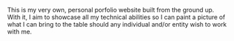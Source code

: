 This is my very own, personal porfolio website built from the ground up. With it, I aim to showcase all my technical abilities so I can paint a picture of what I can bring to the table should any individual and/or entity wish to work with me.



